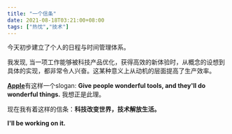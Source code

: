 ```yaml
---
title: "一个信条"
date: 2021-08-18T03:21:00+08:00
tags: ["热忱","技术"]
---
```


今天初步建立了个人的日程与时间管理体系。

我发现, 当一项工作能够被科技产品优化，获得高效的新体验时，从概念的设想到具体的实现，都非常令人兴奋。这某种意义上从动机的层面提高了生产效率。

[**Apple**](https://www.apple.com)有这样一个slogan: **Give people wonderful tools, and they'll do wonderful things.** 我想正是此理。

现在我有着这样的信条：**科技改变世界，技术解放生活。**

**I'll be working on it.**
